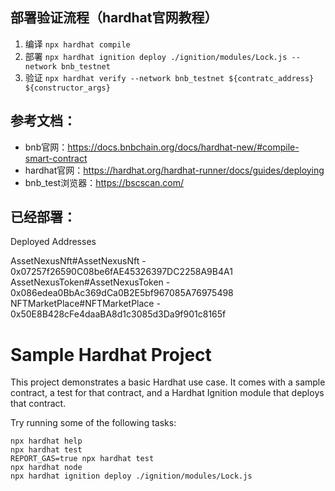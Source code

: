 ## 部署验证流程（hardhat官网教程）
1. 编译 `npx hardhat compile`
2. 部署 `npx hardhat ignition deploy ./ignition/modules/Lock.js --network bnb_testnet`
2. 验证 `npx hardhat verify --network bnb_testnet ${contratc_address}  ${constructor_args}`
## 参考文档：
- bnb官网：https://docs.bnbchain.org/docs/hardhat-new/#compile-smart-contract
- hardhat官网：https://hardhat.org/hardhat-runner/docs/guides/deploying
- bnb_test浏览器：https://bscscan.com/
## 已经部署：
Deployed Addresses

AssetNexusNft#AssetNexusNft - 0x07257f26590C08be6fAE45326397DC2258A9B4A1
AssetNexusToken#AssetNexusToken - 0x086edea0BbAc369dCa0B2E5bf967085A76975498
NFTMarketPlace#NFTMarketPlace - 0x50E8B428cFe4daaBA8d1c3085d3Da9f901c8165f


# Sample Hardhat Project

This project demonstrates a basic Hardhat use case. It comes with a sample contract, a test for that contract, and a Hardhat Ignition module that deploys that contract.

Try running some of the following tasks:

```shell
npx hardhat help
npx hardhat test
REPORT_GAS=true npx hardhat test
npx hardhat node
npx hardhat ignition deploy ./ignition/modules/Lock.js
```
